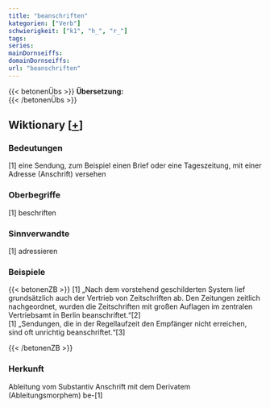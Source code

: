 ```yaml
---
title: "beanschriften"
kategorien: ["Verb"]
schwierigkeit: ["k1", "h_", "r_"]
tags:
series:
mainDornseiffs:
domainDornseiffs:
url: "beanschriften"
---
```


{{< betonenÜbs >}}
**Übersetzung:**  
{{< /betonenÜbs >}}

## Wiktionary [[+](https://de.wiktionary.org/wiki/beanschriften)]

### Bedeutungen
[1] eine Sendung, zum Beispiel einen Brief oder eine Tageszeitung, mit einer Adresse (Anschrift) versehen  

### Oberbegriffe
[1] beschriften  

### Sinnverwandte
[1] adressieren  

### Beispiele
{{< betonenZB >}}
[1] „Nach dem vorstehend geschilderten System lief grundsätzlich auch der Vertrieb von Zeitschriften ab. Den Zeitungen zeitlich nachgeordnet, wurden die Zeitschriften mit großen Auflagen im zentralen Vertriebsamt in Berlin beanschriftet.“[2]  
[1] „Sendungen, die in der Regellaufzeit den Empfänger nicht erreichen, sind oft unrichtig beanschriftet.“[3]  

{{< /betonenZB >}}
### Herkunft
Ableitung vom Substantiv Anschrift mit dem Derivatem (Ableitungsmorphem) be-[1]  


